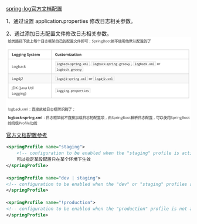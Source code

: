 
[spring-log官方文档配置](https://docs.spring.io/spring-boot/docs/current/reference/html/features.html#features.logging)

1、通过设置 application.properties 修改日志相关参数。

2、通过添加日志配置文件修改日志相关参数。
![img.png](img.png)
[官方文档配置参考](https://docs.spring.io/spring-boot/docs/current/reference/html/features.html#features.logging.logback-extensions.profile-specific)
```xml
<springProfile name="staging">
    <!-- configuration to be enabled when the "staging" profile is active -->
    可以指定某段配置只在某个环境下生效
</springProfile>

<springProfile name="dev | staging">
<!-- configuration to be enabled when the "dev" or "staging" profiles are active -->
</springProfile>

<springProfile name="!production">
<!-- configuration to be enabled when the "production" profile is not active -->
</springProfile>
```
